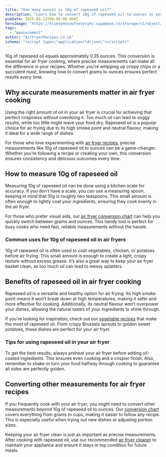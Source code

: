 ```yaml
---
title: "How many ounces is 10g of rapeseed oil?"
description: "Learn how to convert 10g of rapeseed oil to ounces in seconds. Perfect for air fryer recipes and precise cooking measurements."
pubDate: 2025-08-12T00:00:00.000Z
heroImage: "https://klueoymssxwfnxsvcyhv.supabase.co/storage/v1/object/public/md/10g-rapeseed-oil-to-ounces-10e9c187.webp"
tags:
  - "measurement"
author: "AirFryerRecipes.co.uk"
schema: "<script type=\"application/ld+json\"></script>"
---
```


<p>10g of rapeseed oil equals approximately 0.35 ounces. This conversion is essential for air fryer cooking, where precise measurements can make all the difference in your recipes. Whether you’re whipping up crispy chips or a succulent roast, knowing how to convert grams to ounces ensures perfect results every time.</p>

<h2>Why accurate measurements matter in air fryer cooking</h2>
<p>Using the right amount of oil in your air fryer is crucial for achieving that perfect crispiness without overdoing it. Too much oil can lead to soggy results, while too little might leave your food dry. Rapeseed oil is a popular choice for air frying due to its high smoke point and neutral flavour, making it ideal for a wide range of dishes.</p>
<p>For those who love experimenting with <a href=https://www.airfryerrecipe.co.uk/recipes>air fryer recipes</a>, precise measurements like 10g of rapeseed oil to ounces can be a game-changer. Whether you’re following a recipe or creating your own, this conversion ensures consistency and delicious outcomes every time.</p>

<h2>How to measure 10g of rapeseed oil</h2>
<p>Measuring 10g of rapeseed oil can be done using a kitchen scale for accuracy. If you don’t have a scale, you can use a measuring spoon, keeping in mind that 10g is roughly two teaspoons. This small amount is often enough to lightly coat your ingredients, ensuring they cook evenly in the air fryer.</p>
<p>For those who prefer visual aids, our <a href=https://www.airfryerrecipe.co.uk/air-fryer-conversion-chart>air fryer conversion chart</a> can help you quickly switch between grams and ounces. This handy tool is perfect for busy cooks who need fast, reliable measurements without the hassle.</p>

<h3>Common uses for 10g of rapeseed oil in air fryers</h3>
<p>10g of rapeseed oil is often used to coat vegetables, chicken, or potatoes before air frying. This small amount is enough to create a light, crispy texture without excess grease. It’s also a great way to keep your air fryer basket clean, as too much oil can lead to messy splatters.</p>

<h2>Benefits of rapeseed oil in air fryer cooking</h2>
<p>Rapeseed oil is a versatile and healthy option for air frying. Its high smoke point means it won’t break down at high temperatures, making it safer and more effective for cooking. Additionally, its neutral flavour won’t overpower your dishes, allowing the natural tastes of your ingredients to shine through.</p>
<p>If you’re looking for inspiration, check out our <a href=https://www.airfryerrecipe.co.uk/recipe-category/vegetables>vegetable recipes</a> that make the most of rapeseed oil. From crispy Brussels sprouts to golden sweet potatoes, these dishes are perfect for your air fryer.</p>

<h3>Tips for using rapeseed oil in your air fryer</h3>
<p>To get the best results, always preheat your air fryer before adding oil-coated ingredients. This ensures even cooking and a crispier finish. Also, remember to shake or turn your food halfway through cooking to guarantee all sides are perfectly golden.</p>

<h2>Converting other measurements for air fryer recipes</h2>
<p>If you frequently cook with your air fryer, you might need to convert other measurements beyond 10g of rapeseed oil to ounces. Our <a href=https://www.airfryerrecipe.co.uk/air-fryer-conversion-chart>conversion chart</a> covers everything from grams to cups, making it easier to follow any recipe. This is especially useful when trying out new dishes or adjusting portion sizes.</p>
<p>Keeping your air fryer clean is just as important as precise measurements. After cooking with rapeseed oil, use our recommended <a href=https://www.airfryerrecipe.co.uk/air-fryer-cleaner>air fryer cleaner</a> to maintain your appliance and ensure it stays in top condition for future meals.</p>